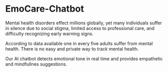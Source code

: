 # EmoCare-Chatbot
Mental health disorders effect millions globally, yet many individuals suffer in silence due to social stigma, limited  access to professional care, and difficulty recognizing early warning signs.

According to data available one in every five adults suffer from mental health. There is no easy and private way to track mental health.

Our AI chatbot detects emotional tone in real time and provides empathetic and mindfullnes suggestions.
